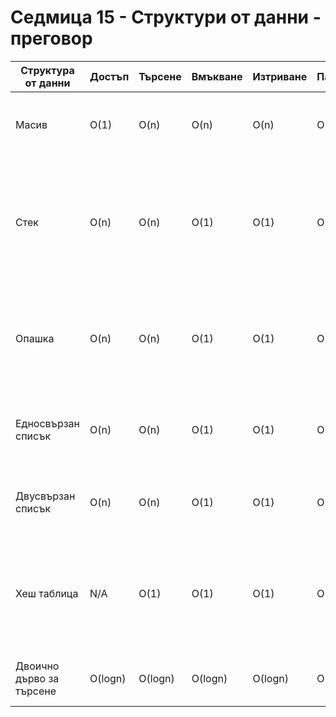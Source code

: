 # Седмица 15 - Структури от данни - преговор

|Структура от данни| Достъп|Търсене|Вмъкване|Изтриване| Памет|Приложения|
|------------------|-------|-------|--------|---------|------|----------|	
|Масив|	O(1)	|O(n)	|O(n)	|O(n)	|O(n)| в имплементацията на някои структури от данни|
|Стек	|O(n)	|O(n)	|O(1)	|O(1)	|O(n)|симулация на рекурсия; работа с формални езици и граматики; обработка и изчисление на изрази; обхождане в дълбочина|
|Опашка|  O(n)	|O(n)	|O(1)	|O(1)	|O(n)| подреждане на консуматори, борещи се за ресурс; симулация на поточни процеси; търсене в ширина|
|Едносвързан списък	|O(n)	|O(n)	|O(1)	|O(1)	|O(n)| хеш таблици; графи; иплементация на стек и опашка; dynamic memory allocation|
|Двусвързан списък	|O(n)	|O(n)	|O(1)	|O(1)	|O(n)| в иплементациите на стек и опашка; browser history/cache |
|Хеш таблица|	N/A	|O(1)|O(1)	|O(1)	|O(n)|при изискване на константно търсене и вмъкване; криптографски приложения; необходими данни за индексиране|
|Двоично дърво за търсене|	O(logn)	|O(logn)	|O(logn)	|O(logn)	|O(n)|при индексиране в базите данни;за динамично сортиране|

